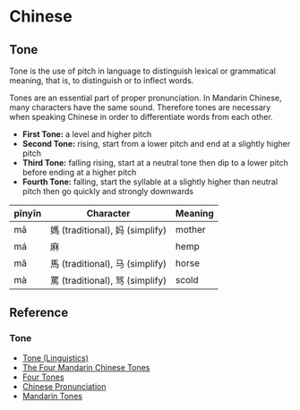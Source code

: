 # Chinese

## Tone

Tone is the use of pitch in language to distinguish lexical or
grammatical meaning, that is, to distinguish or to inflect words.

Tones are an essential part of proper pronunciation. In Mandarin
Chinese, many characters have the same sound. Therefore tones are
necessary when speaking Chinese in order to differentiate words from
each other.

- **First Tone:** a level and higher pitch
- **Second Tone:** rising, start from a lower pitch and end at a slightly higher pitch
- **Third Tone:** falling rising, start at a neutral tone then dip to a lower pitch before ending at a higher pitch
- **Fourth Tone:** falling, start the syllable at a slightly higher than neutral pitch then go quickly and strongly downwards

| pīnyīn | Character                       | Meaning |
| ------ | ------------------------------- | ------- |
| mā     | 媽 (traditional), 妈 (simplify) | mother  |
| má     | 麻                              | hemp    |
| mǎ     | 馬 (traditional), 马 (simplify) | horse   |
| mà     | 罵 (traditional), 骂 (simplify) | scold   |

## Reference

### Tone
* [Tone (Linguistics)](https://en.wikipedia.org/wiki/Tone_(linguistics))
* [The Four Mandarin Chinese Tones](https://www.thoughtco.com/four-tones-of-mandarin-2279480)
* [Four Tones](https://resources.allsetlearning.com/chinese/pronunciation/Four_tones)
* [Chinese Pronunciation](https://www.chinesepod.com/tools/pronunciation/section/17)
* [Mandarin Tones](https://web.mit.edu/jinzhang/www/pinyin/tones/index.html)